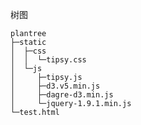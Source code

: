 <!-- ### todo

- [ ] analyze 横向排列
- [ ] css/js 隔离



### 效果图

![](./static/img/框架3.png)

![](./static/img/框架3_1.png)

![](./static/img/节点.png)



```python
def predict(data):
# Inference context setup
## Import library dependencies
from sklearn import *
## Declare preprocess pipeline of each column
num_process = Pipeline(("scaler", StandardScaler()))
cat_process = Pipeline(("onehot", OneHotEncoder()))
preprocessor = ColumnTransformer(
    ("numerical", num_process, data.num_columns),
    ("categorical", cat_process, data.cat_columns))
## Declare the model
model = Pipeline(preprocessor,
        LogisticRegression(solver='liblinear'))
## Load the model
model.load("/path/to/model")
# Invoke model inference
return model.predict(data)
```



```sql
EXPLAIN FORMAT=JSON SELECT srch_id, prop_id FROM expedia_data_q1 WHERE PREDICT test_efficiency(srch_saturday_night_bool) = 1;
```



> 0 - output([VIEW1.expedia_data_q1.prop_id]), 
>     filter([test_efficiency(VIEW1.expedia_data_q1.srch_saturday_night_bool) = 1]), rowset=256
>     access([VIEW1.expedia_data_q1.srch_saturday_night_bool],[VIEW1.expedia_data_q1.prop_id])
> 1 - output([expedia_data_q1.__pk_increment],[expedia_data_q1.srch_saturday_night_bool],[VIEW1.expedia_data_q1.prop_id]),
>     filter(nil), rowset=256    access([expedia_data_q1.__pk_increment],[expedia_data_q1.srch_saturday_night_bool],[VIEW1.expedia_data_q1.prop_id]), partitions(p0) is_index_back=false, is_global_index=false, range_key([expedia_data_q1.__pk_increment]), range(MIN ; MAX)always true



```json
{
    "ID":0,
    "OPERATOR":"PREDICT OP",
    "NAME":"VIEW1",
    "EST.ROWS": 399,
    "EST.TIME(us)":6884,
    "output":"output([VIEW1.expedia_data_q1.srch_id], [VIEW1.expedia_data_q1.prop_id])",
    "CHILD_1":{
        "ID":1,
        "OPERATOR":"TABLE SCAN”,
        "NAME":"expedia_data_q1",
        "EST.ROWS":79756,
        "EST.TIME(us)":5997,
        "output":"output([expedia_data_q1.__pk_increment], [expedia_data_q1.srch_saturday_night_bool], [expedia_data_q1.srch_id], [expedia_data_q1.prop_id])"
    }
}
```



```javascript
dataset ={
  nodes: [
    {id: 0, label: "PREDICT OP/nVIEW1",shape: "rect"},
    {id: 1, label: "TABLE SCAN/nexpedia_data_q1",shape: "rect"},
   ],
   edges: [
    {source: 1,target: 0,label: ""},
   ]
}
```



<!-- 执行时加入开始节点 Start； 结束节点 Result -->

<!-- 
1. SQL结果图
2. plan before & after执行计划图
3. 运行结果图
4. 优化点展示



https://reactflow.dev/examples/nodes/drag-handle
https://codesandbox.io/examples/package/dagre  (https://codesandbox.io/p/sandbox/react-flow-neng-li-yan-zheng-forked-tehpbh?file=%2Fpackage.json%3A21%2C15)

https://dagrejs.github.io/project/dagre-d3/latest/demo/hover.html --> 

树图

```
plantree
├─static
│  ├─css
│  │  └─tipsy.css
│  └─js
│     ├─tipsy.js
│     ├─d3.v5.min.js
│     ├─dagre-d3.min.js
│     └─jquery-1.9.1.min.js
└─test.html
    